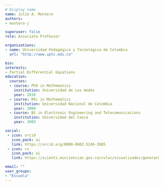 ```yaml
---
# Display name
name: Julio A. Montero
authors:
- montero-j

superuser: false
role: Associate Professor

organizations:
- name: Universidad Pedagógica y Tecnológica de Colombia
  url: "http://www.uptc.edu.co"

bio:
interests:
- Partial Differential Equations
education:
  courses:
  - course: PhD in Mathematics
    institution: Universidad de Los Andes
    year: 2016
  - course: MSc in Mathematics
    institution: Universidad Nacional de Colombia
    year: 2009
  - course: BS in Electronic Engineering and Telecomunications
    institution: Universidad del Cauca
    year: 2003

social:
 - icon: orcid
   icon_pack: ai
   link: https://orcid.org/0000-0002-5246-3985
 - icon: cv
   icon_pack: ai
   link: https://scienti.minciencias.gov.co/cvlac/visualizador/generarCurriculoCv.do?cod_rh=0000699683

email: ""
user_groups:
- "Escuela"
---
```

